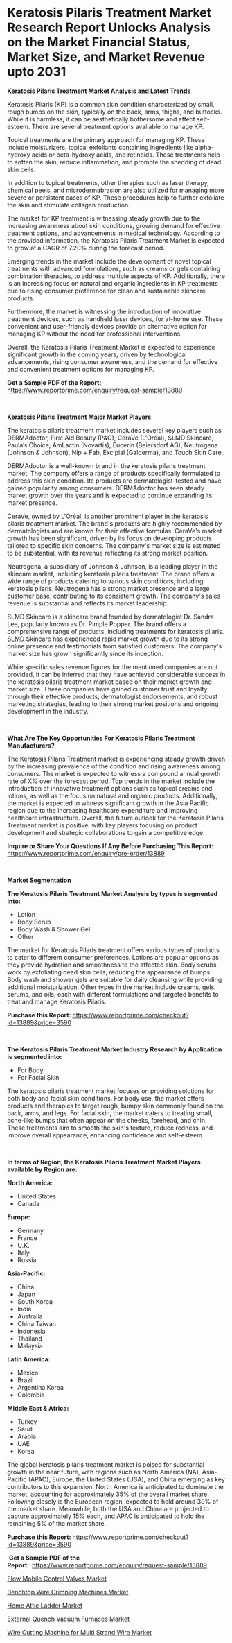 <p><h1>Keratosis Pilaris Treatment Market Research Report Unlocks Analysis on the Market Financial Status, Market Size, and Market Revenue upto 2031</h1></p><p><strong>Keratosis Pilaris Treatment Market Analysis and Latest Trends</strong></p>
<p><p>Keratosis Pilaris (KP) is a common skin condition characterized by small, rough bumps on the skin, typically on the back, arms, thighs, and buttocks. While it is harmless, it can be aesthetically bothersome and affect self-esteem. There are several treatment options available to manage KP.</p><p>Topical treatments are the primary approach for managing KP. These include moisturizers, topical exfoliants containing ingredients like alpha-hydroxy acids or beta-hydroxy acids, and retinoids. These treatments help to soften the skin, reduce inflammation, and promote the shedding of dead skin cells.</p><p>In addition to topical treatments, other therapies such as laser therapy, chemical peels, and microdermabrasion are also utilized for managing more severe or persistent cases of KP. These procedures help to further exfoliate the skin and stimulate collagen production.</p><p>The market for KP treatment is witnessing steady growth due to the increasing awareness about skin conditions, growing demand for effective treatment options, and advancements in medical technology. According to the provided information, the Keratosis Pilaris Treatment Market is expected to grow at a CAGR of 7.20% during the forecast period.</p><p>Emerging trends in the market include the development of novel topical treatments with advanced formulations, such as creams or gels containing combination therapies, to address multiple aspects of KP. Additionally, there is an increasing focus on natural and organic ingredients in KP treatments due to rising consumer preference for clean and sustainable skincare products.</p><p>Furthermore, the market is witnessing the introduction of innovative treatment devices, such as handheld laser devices, for at-home use. These convenient and user-friendly devices provide an alternative option for managing KP without the need for professional interventions.</p><p>Overall, the Keratosis Pilaris Treatment Market is expected to experience significant growth in the coming years, driven by technological advancements, rising consumer awareness, and the demand for effective and convenient treatment options for managing KP.</p></p>
<p><strong>Get a Sample PDF of the Report:&nbsp;</strong> <a href="https://www.reportprime.com/enquiry/request-sample/13889">https://www.reportprime.com/enquiry/request-sample/13889</a></p>
<p>&nbsp;</p>
<p><strong>Keratosis Pilaris Treatment Major Market Players</strong></p>
<p><p>The keratosis pilaris treatment market includes several key players such as DERMAdoctor, First Aid Beauty (P&G), CeraVe (L'Oréal), SLMD Skincare, Paula’s Choice, AmLactin (Novartis), Eucerin (Beiersdorf AG), Neutrogena (Johnson & Johnson), Nip + Fab, Excipial (Galderma), and Touch Skin Care.</p><p>DERMAdoctor is a well-known brand in the keratosis pilaris treatment market. The company offers a range of products specifically formulated to address this skin condition. Its products are dermatologist-tested and have gained popularity among consumers. DERMAdoctor has seen steady market growth over the years and is expected to continue expanding its market presence.</p><p>CeraVe, owned by L'Oréal, is another prominent player in the keratosis pilaris treatment market. The brand's products are highly recommended by dermatologists and are known for their effective formulas. CeraVe's market growth has been significant, driven by its focus on developing products tailored to specific skin concerns. The company's market size is estimated to be substantial, with its revenue reflecting its strong market position.</p><p>Neutrogena, a subsidiary of Johnson & Johnson, is a leading player in the skincare market, including keratosis pilaris treatment. The brand offers a wide range of products catering to various skin conditions, including keratosis pilaris. Neutrogena has a strong market presence and a large customer base, contributing to its consistent growth. The company's sales revenue is substantial and reflects its market leadership.</p><p>SLMD Skincare is a skincare brand founded by dermatologist Dr. Sandra Lee, popularly known as Dr. Pimple Popper. The brand offers a comprehensive range of products, including treatments for keratosis pilaris. SLMD Skincare has experienced rapid market growth due to its strong online presence and testimonials from satisfied customers. The company's market size has grown significantly since its inception.</p><p>While specific sales revenue figures for the mentioned companies are not provided, it can be inferred that they have achieved considerable success in the keratosis pilaris treatment market based on their market growth and market size. These companies have gained customer trust and loyalty through their effective products, dermatologist endorsements, and robust marketing strategies, leading to their strong market positions and ongoing development in the industry.</p></p>
<p>&nbsp;</p>
<p><strong>What Are The Key Opportunities For Keratosis Pilaris Treatment Manufacturers?</strong></p>
<p><p>The Keratosis Pilaris Treatment market is experiencing steady growth driven by the increasing prevalence of the condition and rising awareness among consumers. The market is expected to witness a compound annual growth rate of X% over the forecast period. Top trends in the market include the introduction of innovative treatment options such as topical creams and lotions, as well as the focus on natural and organic products. Additionally, the market is expected to witness significant growth in the Asia Pacific region due to the increasing healthcare expenditure and improving healthcare infrastructure. Overall, the future outlook for the Keratosis Pilaris Treatment market is positive, with key players focusing on product development and strategic collaborations to gain a competitive edge.</p></p>
<p><strong>Inquire or Share Your Questions If Any Before Purchasing This Report:</strong> <a href="https://www.reportprime.com/enquiry/pre-order/13889">https://www.reportprime.com/enquiry/pre-order/13889</a></p>
<p>&nbsp;</p>
<p><strong>Market Segmentation</strong></p>
<p><strong>The Keratosis Pilaris Treatment Market Analysis by types is segmented into:</strong></p>
<p><ul><li>Lotion</li><li>Body Scrub</li><li>Body Wash & Shower Gel</li><li>Other</li></ul></p>
<p><p>The market for Keratosis Pilaris treatment offers various types of products to cater to different consumer preferences. Lotions are popular options as they provide hydration and smoothness to the affected skin. Body scrubs work by exfoliating dead skin cells, reducing the appearance of bumps. Body wash and shower gels are suitable for daily cleansing while providing additional moisturization. Other types in the market include creams, gels, serums, and oils, each with different formulations and targeted benefits to treat and manage Keratosis Pilaris.</p></p>
<p><strong>Purchase this Report:&nbsp;</strong><a href="https://www.reportprime.com/checkout?id=13889&price=3590">https://www.reportprime.com/checkout?id=13889&price=3590</a></p>
<p>&nbsp;</p>
<p><strong>The Keratosis Pilaris Treatment Market Industry Research by Application is segmented into:</strong></p>
<p><ul><li>For Body</li><li>For Facial Skin</li></ul></p>
<p><p>The keratosis pilaris treatment market focuses on providing solutions for both body and facial skin conditions. For body use, the market offers products and therapies to target rough, bumpy skin commonly found on the back, arms, and legs. For facial skin, the market caters to treating small, acne-like bumps that often appear on the cheeks, forehead, and chin. These treatments aim to smooth the skin's texture, reduce redness, and improve overall appearance, enhancing confidence and self-esteem.</p></p>
<p>&nbsp;</p>
<p><strong>In terms of Region, the Keratosis Pilaris Treatment Market Players available by Region are:</strong></p>
<p>
    <p> <strong> North America: </strong>
        <ul>
            <li>United States</li>
            <li>Canada</li>
        </ul>
        </p> 
    <p> <strong> Europe: </strong>
        <ul>
            <li>Germany</li>
            <li>France</li>
            <li>U.K.</li>
            <li>Italy</li>
            <li>Russia</li>
        </ul>
        </p> 
    <p> <strong> Asia-Pacific: </strong>
        <ul>
            <li>China</li>
            <li>Japan</li>
            <li>South Korea</li>
            <li>India</li>
            <li>Australia</li>
            <li>China Taiwan</li>
            <li>Indonesia</li>
            <li>Thailand</li>
            <li>Malaysia</li>
        </ul>
        </p> 
    <p> <strong> Latin America: </strong>
        <ul>
            <li>Mexico</li>
            <li>Brazil</li>
            <li>Argentina Korea</li>
            <li>Colombia</li>
        </ul>
        </p> 
    <p> <strong> Middle East & Africa: </strong>
        <ul>
            <li>Turkey</li>
            <li>Saudi</li>
            <li>Arabia</li>
            <li>UAE</li>
            <li>Korea</li>
        </ul>
    </p>
    </p>
<p><p>The global keratosis pilaris treatment market is poised for substantial growth in the near future, with regions such as North America (NA), Asia-Pacific (APAC), Europe, the United States (USA), and China emerging as key contributors to this expansion. North America is anticipated to dominate the market, accounting for approximately 35% of the overall market share. Following closely is the European region, expected to hold around 30% of the market share. Meanwhile, both the USA and China are projected to capture approximately 15% each, and APAC is anticipated to hold the remaining 5% of the market share.</p></p>
<p><strong>Purchase this Report: </strong><a href="https://www.reportprime.com/checkout?id=13889&price=3590">https://www.reportprime.com/checkout?id=13889&price=3590</a></p>
<p>&nbsp;<strong>Get a Sample PDF of the Report:&nbsp;&nbsp;</strong><a href="https://www.reportprime.com/enquiry/request-sample/13889">https://www.reportprime.com/enquiry/request-sample/13889</a></p>
<p><strong></strong></p>
<p><p><a href="https://medium.com/@kayliherzog567/flow-mobile-control-valves-market-the-key-to-successful-business-strategy-forecast-till-2030-761889db147d">Flow Mobile Control Valves Market</a></p><p><a href="https://medium.com/@kayliherzog567/benchtop-wire-crimping-machines-market-size-and-market-trends-complete-industry-overview-2023-to-c302d3b38e8e">Benchtop Wire Crimping Machines Market</a></p><p><a href="https://medium.com/@kayliherzog567/home-attic-ladder-market-share-evolution-and-market-growth-trends-2023-2030-b795764c44a1">Home Attic Ladder Market</a></p><p><a href="https://medium.com/@kayliherzog567/external-quench-vacuum-furnaces-market-exploring-market-share-market-trends-and-future-growth-c19e3d27e523">External Quench Vacuum Furnaces Market</a></p><p><a href="https://medium.com/@kayliherzog567/wire-cutting-machine-for-multi-strand-wire-market-trends-and-market-analysis-forecasted-for-period-ffa3c64ee691">Wire Cutting Machine for Multi Strand Wire Market</a></p></p>